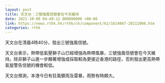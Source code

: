 ```yaml
---
layout: post
title: 天文台：三號強風信號會在今天維持
date: 2021-10-08 04:49:12.000000000 +08:00
link: https://news.rthk.hk/rthk/ch/component/k2/1614067-20211008.htm
categories: rthk
---
```


天文台在清晨4時40分，發出三號強風信號。

天文台表示，熱帶低氣壓獅子山已經增強為熱帶風暴，三號強風信號會在今天維持。除非獅子山進一步顯著增強或採取較為更接近香港的路徑，否則發出更高熱帶氣旋警告信號的機會較低。

天文台預測，本港今日有狂風驟雨及雷暴，雨勢有時頗大。
